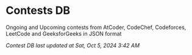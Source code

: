 # Contests DB

Ongoing and Upcoming contests from AtCoder, CodeChef, Codeforces, LeetCode and GeeksforGeeks in JSON format

*Contest DB last updated at Sat, Oct 5, 2024 3:42 AM*  
